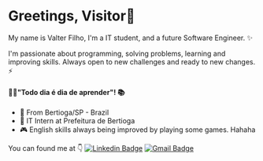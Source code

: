 # Greetings, Visitor👋

My name is Valter Filho, I'm a IT student, and a future Software Engineer. ✨

I'm passionate about programming, solving problems, learning and improving skills. Always open to new challenges and ready to new changes. ⚡


#### 👨‍💻"Todo dia é dia de aprender"! 📚

- 🏡 From Bertioga/SP - Brazil
-  🧩 IT Intern at Prefeitura de Bertioga
- 🎮 English skills always being improved by playing some games. Hahaha

You can found me at 👇
[![Linkedin Badge](https://img.shields.io/badge/-vsilvasouzaf-FF0000?style=flat-square&logo=Linkedin&logoColor=white&link=https://www.linkedin.com/in/vsilvasouzaf/)](https://www.linkedin.com/in/vsilvasouzaf/) [![Gmail Badge](https://img.shields.io/badge/-vsilvasouzaf98@gmail.com-FF0000?style=flat-square&logo=Gmail&logoColor=white&link=mailto:vsilvasouzaf98@gmail.com)](mailto:vsilvasouzaf98@gmail.com)
